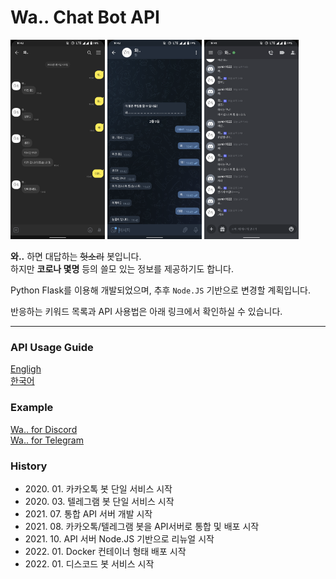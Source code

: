 ﻿# Wa.. Chat Bot API

<img src="README_IMG/Usage_Kakaotalk.png" width="30%" height="30%" alt="KakaoTalk Example"></img>
<img src="README_IMG/Usage_Telegram.png" width="30%" height="30%" alt="Telegram Example"></img>
<img src="README_IMG/Usage_Discord.png" width="30%" height="30%" alt="Discord Example"></img>

**와..** 하면 대답하는 ~~헛소리~~ 봇입니다.<br/>
하지만 **코로나 몇명** 등의 쓸모 있는 정보를 제공하기도 합니다.

Python Flask를 이용해 개발되었으며, 추후 ```Node.JS``` 기반으로 변경할 계획입니다.

반응하는 키워드 목록과 API 사용법은 아래 링크에서 확인하실 수 있습니다.

***

### API Usage Guide

[Engligh](Guide_EN.md)<br/>
[한국어](Guide_KO.md)

### Example

[Wa.. for Discord](https://github.com/yymin1022/Wa_Bot_Discord)<br/>
[Wa.. for Telegram](https://github.com/yymin1022/Wa_Bot_Telegram)

### History

* 2020\. 01\. 카카오톡 봇 단일 서비스 시작
* 2020\. 03\. 텔레그램 봇 단일 서비스 시작
* 2021\. 07\. 통합 API 서버 개발 시작
* 2021\. 08\. 카카오톡/텔레그램 봇을 API서버로 통합 및 배포 시작
* 2021\. 10\. API 서버 Node.JS 기반으로 리뉴얼 시작
* 2022\. 01\. Docker 컨테이너 형태 배포 시작
* 2022\. 01\. 디스코드 봇 서비스 시작